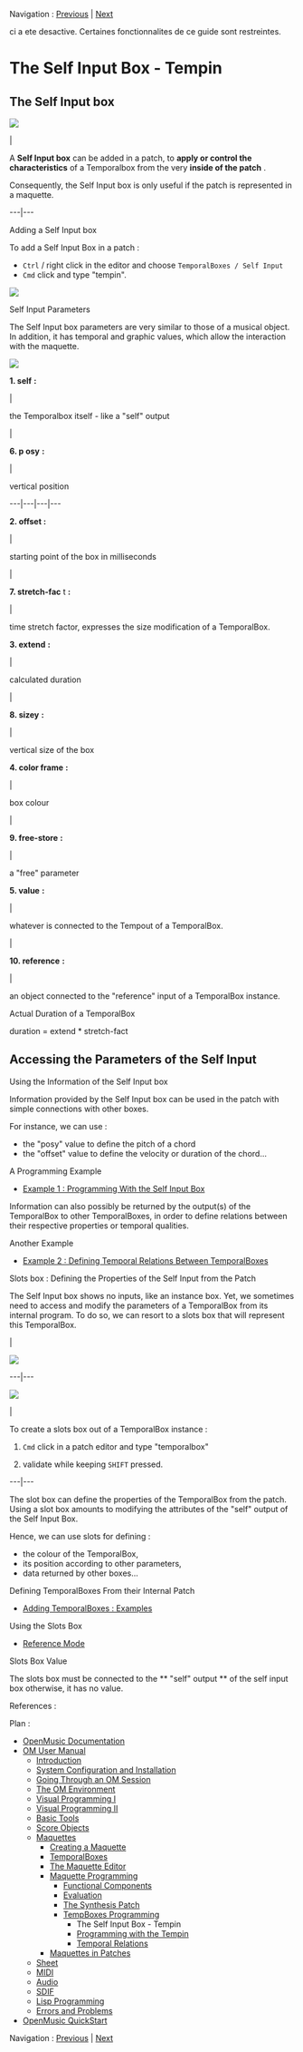 Navigation : [Previous](TempProgramming "page
précédente\(TempBoxes Programming\)") | [Next](Examplestempbox
"Next\(Programming with the Tempin\)")

ci a ete desactive. Certaines fonctionnalites de ce guide sont restreintes.

# The Self Input Box - Tempin

## The Self Input box

![](../res/selfbox_icon.png)

|

A  **Self Input box** can be added in a patch, to **apply or control the
characteristics** of a Temporalbox from the very  **inside of the patch** .

Consequently, the Self Input box is only useful if the patch is represented in
a maquette.  
  
---|---  
  
Adding a Self Input box

To add a Self Input Box in a patch :

  * `Ctrl` / right click in the editor and choose `TemporalBoxes / Self Input`
  * `Cmd` click and type "tempin".

![](../res/addself.png)

Self Input Parameters

The Self Input box parameters are very similar to those of a musical object.
In addition, it has temporal and graphic values, which allow the interaction
with the maquette.

![](../res/selfbox.png)

**1\. self** **:**

|

the Temporalbox itself - like a "self" output

|

**6\. p **osy**** **:**

|

vertical position  
  
---|---|---|---  
  
**2\. offset **:****

|

starting point of the box in milliseconds

|

**7\. stretch-fac** t **:**

|

time stretch factor, expresses the size modification of a TemporalBox.  
  
**3\. extend** **:**

|

calculated duration

|

**8\. sizey** **:**

|

vertical size of the box  
  
**4\. color frame** **:**

|

box colour

|

**9\. free-store** **:**

|

a "free" parameter  
  
**5\. value** **:**

|

whatever is connected to the Tempout of a TemporalBox.

|

**10\. reference** **:**

|

an object connected to the "reference" input of a TemporalBox instance.  
  
Actual Duration of a TemporalBox

duration = extend * stretch-fact

## Accessing the Parameters of the Self Input

Using the Information of the Self Input box

Information provided by the Self Input box can be used in the patch with
simple connections with other boxes.

For instance, we can use :

  * the "posy" value to define the pitch of a chord
  * the "offset" value to define the velocity or duration of the chord...

A Programming Example

  * [Example 1 : Programming With the Self Input Box](Examplestempbox)

Information can also possibly be returned by the output(s) of the TemporalBox
to other TemporalBoxes, in order to define relations between their respective
properties or temporal qualities.

Another Example

  * [Example 2 : Defining Temporal Relations Between TemporalBoxes](EX2)

Slots box : Defining the Properties of the Self Input from the Patch

The Self Input box shows no inputs, like an  instance box. Yet, we sometimes
need to access and modify the parameters of a TemporalBox from its internal
program. To do so, we can resort to a slots box that will represent this
TemporalBox.

|

![](../res/slotstempbox_icon.png)  
  
---|---  
  
![](../res/tempbslots.png)

|

To create a slots box out of a TemporalBox instance :

  1. `Cmd`  click in a patch editor and type "temporalbox"

  2. validate while keeping `SHIFT` pressed.

  
  
---|---  
  
The  slot box can define the properties of the TemporalBox from the patch.
Using a slot box amounts to modifying the attributes of the "self" output of
the Self Input Box.

Hence, we can use slots for defining :

  * the colour of the TemporalBox,
  * its position according to other parameters, 
  * data returned by other boxes...

Defining TemporalBoxes From their Internal Patch

  * [Adding TemporalBoxes : Examples](addexamples)

Using the Slots Box

  * [Reference Mode](Maquettes%20in%20Patches2)

Slots Box Value

The slots box must be connected to the ** "self" output ** of the self input
box otherwise, it has no value.

References :

Plan :

  * [OpenMusic Documentation](OM-Documentation)
  * [OM User Manual](OM-User-Manual)
    * [Introduction](00-Sommaire)
    * [System Configuration and Installation](Installation)
    * [Going Through an OM Session](Goingthrough)
    * [The OM Environment](Environment)
    * [Visual Programming I](BasicVisualProgramming)
    * [Visual Programming II](AdvancedVisualProgramming)
    * [Basic Tools](BasicObjects)
    * [Score Objects](ScoreObjects)
    * [Maquettes](Maquettes)
      * [Creating a Maquette](Maquette)
      * [TemporalBoxes](TemporalBoxes)
      * [The Maquette Editor](Editor)
      * [Maquette Programming](Programming%20Maquette)
        * [Functional Components](InputsOutputs)
        * [Evaluation](MaquetteEvaluation)
        * [The Synthesis Patch](Synthpatchprog)
        * [TempBoxes Programming](TempProgramming)
          * The Self Input Box - Tempin
          * [Programming with the Tempin](Examplestempbox)
          * [Temporal Relations](EX2)
      * [Maquettes in Patches](Maquettes%20in%20Patches)
    * [Sheet](Sheet)
    * [MIDI](MIDI)
    * [Audio](Audio)
    * [SDIF](SDIF)
    * [Lisp Programming](Lisp)
    * [Errors and Problems](errors)
  * [OpenMusic QuickStart](QuickStart-Chapters)

Navigation : [Previous](TempProgramming "page
précédente\(TempBoxes Programming\)") | [Next](Examplestempbox
"Next\(Programming with the Tempin\)")

